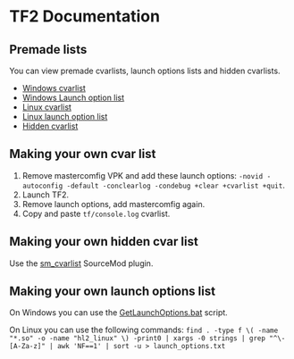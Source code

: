 # TF2 Documentation

## Premade lists

You can view premade cvarlists, launch options lists and hidden cvarlists.

* [Windows cvarlist](tf2/cvarlist_win.md)
* [Windows Launch option list](tf2/launchopts_win.md)
* [Linux cvarlist](tf2/cvarlist_linux.md)
* [Linux launch option list](tf2/launchopts_linux.md)
* [Hidden cvarlist](tf2/hiddencvars.md)

## Making your own cvar list

1. Remove mastercomfig VPK and add these launch options: `-novid -autoconfig -default -conclearlog -condebug +clear +cvarlist +quit`.
2. Launch TF2.
3. Remove launch options, add mastercomfig again.
4. Copy and paste `tf/console.log` cvarlist.

## Making your own hidden cvar list

Use the [sm_cvarlist](https://forums.alliedmods.net/showthread.php?p=1298262) SourceMod plugin.

## Making your own launch options list

On Windows you can use the [GetLaunchOptions.bat](https://pastebin.com/bhQrywES) script.

On Linux you can use the following commands: `find . -type f \( -name "*.so" -o -name "hl2_linux" \) -print0 | xargs -0 strings | grep "^\-[A-Za-z]" | awk 'NF==1' | sort -u > launch_options.txt`
